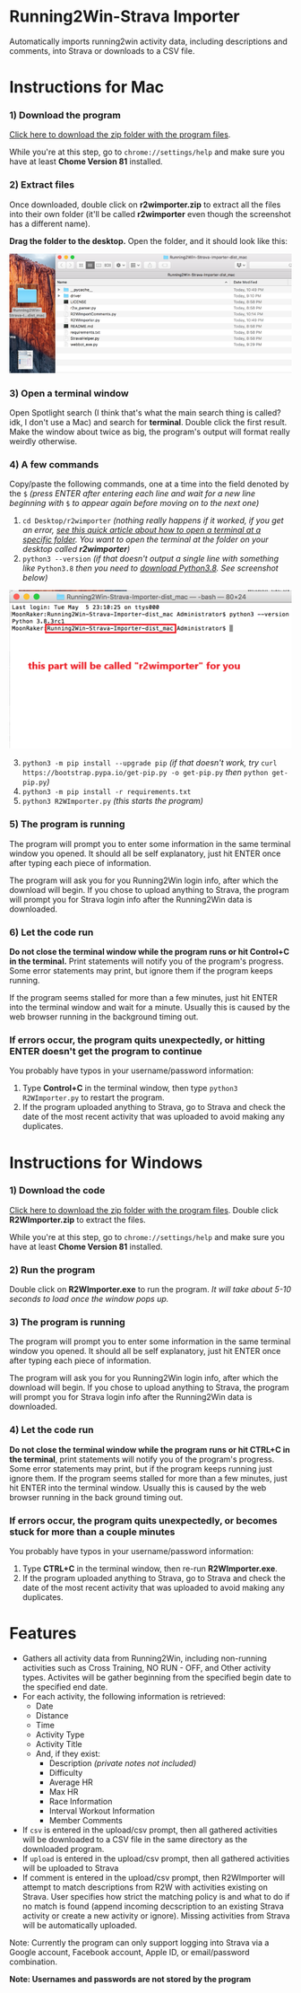 # Running2Win-Strava Importer
Automatically imports running2win activity data, including descriptions and comments, into Strava or downloads to a CSV file.

# Instructions for Mac

### 1) Download the program
[Click here to download the zip folder with the program files](https://drive.google.com/file/d/11l9bT0uf3kwYhl7FL-KqkdouRBv9GI3c/view?usp=sharing). 

While you're at this step, go to `chrome://settings/help` and make sure you have at least __Chome Version 81__ installed.

### 2) Extract files
Once downloaded, double click on __r2wimporter.zip__ to extract all the files into their own folder (it'll be called __r2wimporter__ even though the screenshot has a different name). 

__Drag the folder to the desktop.__ Open the folder, and it should look like this:

![SCREENSHOT1](https://github.com/sfergusond/imgdump/blob/master/s4.png?raw=true)

### 3) Open a terminal window
Open Spotlight search (I think that's what the main search thing is called? idk, I don't use a Mac) and search for __terminal__. Double click the first result. Make the window about twice as big, the program's output will format really weirdly otherwise.

### 4) A few commands
Copy/paste the following commands, one at a time into the field denoted by the `$` _(press ENTER after entering each line and wait for a new line beginning with_ `$` _to appear again before moving on to the next one)_

1) `cd Desktop/r2wimporter`  _(nothing really happens if it worked, if you get an error, [see this quick article about how to open a terminal at a specific folder](https://www.groovypost.com/howto/open-command-window-terminal-window-specific-folder-windows-mac-linux/). You want to open the terminal at the folder on your desktop called __r2wimporter__)_
2) `python3 --version` _(if that doesn't output a single line with something like_ `Python3.8` _then you need to [download Python3.8](https://www.python.org/ftp/python/3.8.3/python-3.8.3rc1-macosx10.9.pkg). See screenshot below)_

![SCREENSHOT2](https://github.com/sfergusond/imgdump/blob/master/s3.png?raw=true)

3) `python3 -m pip install --upgrade pip` _(if that doesn't work, try_ `curl https://bootstrap.pypa.io/get-pip.py -o get-pip.py` _then_ `python get-pip.py`_)_
4) `python3 -m pip install -r requirements.txt`
5) `python3 R2WImporter.py` _(this starts the program)_

### 5) The program is running
The program will prompt you to enter some information in the same terminal window you opened. It should all be self explanatory, just hit ENTER once after typing each piece of information.

The program will ask you for you Running2Win login info, after which the download will begin. If you chose to upload anything to Strava, the program will prompt you for Strava login info after the Running2Win data is downloaded.

### 6) Let the code run
__Do not close the terminal window while the program runs or hit Control+C in the terminal.__ Print statements will notify you of the program's progress. Some error statements may print, but ignore them if the program keeps running. 

If the program seems stalled for more than a few minutes, just hit ENTER into the terminal window and wait for a minute. Usually this is caused by the web browser running in the background timing out.
  
### If errors occur, the program quits unexpectedly, or hitting ENTER doesn't get the program to continue

You probably have typos in your username/password information:
1) Type __Control+C__ in the terminal window, then type `python3 R2WImporter.py` to restart the program.
2) If the program uploaded anything to Strava, go to Strava and check the date of the most recent activity that was uploaded to avoid making any duplicates.

# Instructions for Windows

### 1) Download the code
[Click here to download the zip folder with the program files](https://drive.google.com/file/d/1g1406XJyo4tJwee1R8f9-rd0ccGOL84U/view?usp=sharing). Double click __R2WImporter.zip__ to extract the files.

While you're at this step, go to `chrome://settings/help` and make sure you have at least __Chome Version 81__ installed.

### 2) Run the program
Double click on __R2WImporter.exe__ to run the program. _It will take about 5-10 seconds to load once the window pops up._

### 3) The program is running
The program will prompt you to enter some information in the same terminal window you opened. It should all be self explanatory, just hit ENTER once after typing each piece of information.

The program will ask you for you Running2Win login info, after which the download will begin. If you chose to upload anything to Strava, the program will prompt you for Strava login info after the Running2Win data is downloaded.

### 4) Let the code run
__Do not close the terminal window while the program runs or hit CTRL+C in the terminal__, print statements will notify you of the program's progress. Some error statements may print, but if the program keeps running just ignore them. If the program seems stalled for more than a few minutes, just hit ENTER into the terminal window. Usually this is caused by the web browser running in the back ground timing out.
  
### If errors occur, the program quits unexpectedly, or becomes stuck for more than a couple minutes

You probably have typos in your username/password information:
1) Type __CTRL+C__ in the terminal window, then re-run __R2WImporter.exe__.
2) If the program uploaded anything to Strava, go to Strava and check the date of the most recent activity that was uploaded to avoid making any duplicates.

# Features 

* Gathers all activity data from Running2Win, including non-running activities such as Cross Training, NO RUN - OFF, and Other activity types. Activites will be gather beginning from the specified begin date to the specified end date.
* For each activity, the following information is retrieved:
  - Date
  - Distance
  - Time
  - Activity Type
  - Activity Title
  - And, if they exist:
    - Description _(private notes not included)_
    - Difficulty
    - Average HR
    - Max HR
    - Race Information
    - Interval Workout Information
    - Member Comments
* If `csv` is entered in the upload/csv prompt, then all gathered activities will be downloaded to a CSV file in the same directory as the downloaded program.
* If `upload` is entered in the upload/csv prompt, then all gathered activities will be uploaded to Strava
* If comment is entered in the upload/csv prompt, then R2WImporter will attempt to match descriptions from R2W with activities existing on Strava. User specifies how strict the matching policy is and what to do if no match is found (append incoming decscription to an existing Strava activity or create a new activity or ignore). Missing activities from Strava will be automatically uploaded.

Note: Currently the program can only support logging into Strava via a Google account, Facebook account, Apple ID, or email/password combination.

__Note: Usernames and passwords are not stored by the program__
